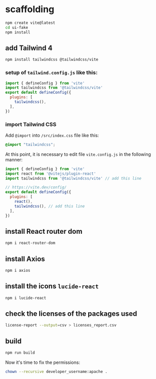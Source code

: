 # scaffolding

```bash
npm create vite@latest
cd ui-fake
npm install
```

## add Tailwind 4

```bash
npm install tailwindcss @tailwindcss/vite
```

### setup of `tailwind.config.js` like this:

```js
import { defineConfig } from 'vite'
import tailwindcss from '@tailwindcss/vite'
export default defineConfig({
  plugins: [
    tailwindcss(),
  ],
})
```

### import Tailwind CSS

Add `@import` into `/src/index.css` file like this:

```css
@import "tailwindcss";
```

At this point, it is necessary to edit file `vite.config.js` in the following manner:

```js
import { defineConfig } from 'vite'
import react from '@vitejs/plugin-react'
import tailwindcss from '@tailwindcss/vite' // add this line

// https://vite.dev/config/
export default defineConfig({
  plugins: [
    react(),
    tailwindcss(), // add this line
  ],
})
```

## install React router dom

```bash
npm i react-router-dom
```

## install Axios

```bash
npm i axios
```

## install the icons `lucide-react`

```bash
npm i lucide-react
```

## check the licenses of the packages used

```bash
license-report --output=csv > licenses_report.csv
```

## build

```bash
npm run build
```

Now it's time to fix the permissions:

```bash
chown --recursive developer_username:apache .
```
